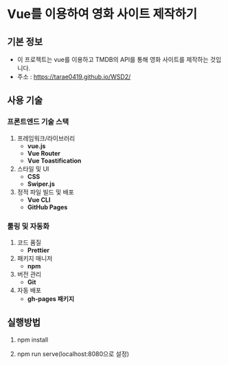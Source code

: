 # Vue를 이용하여 영화 사이트 제작하기

## 기본 정보
- 이 프로젝트는 vue를 이용하고 TMDB의 API를 통해 영화 사이트를 제작하는 것입니다.
- 주소 : https://tarae0419.github.io/WSD2/

## 사용 기술

### 프론트엔드 기술 스택

1. 프레임워크/라이브러리
    - **vue.js**
    - **Vue Router**
    - **Vue Toastification**
2. 스타일 및 UI
    - **CSS**
    - **Swiper.js**
3. 정적 파일 빌드 및 배포
    - **Vue CLI**
    - **GitHub Pages**

### 툴링 및 자동화

1. 코드 품질
    - **Prettier**
2. 패키지 매니저
    - **npm**
3. 버전 관리
    - **Git**
4. 자동 배포
    - **gh-pages 패키지**

## 실행방법

1. npm install

2. npm run serve(localhost:8080으로 설정)



